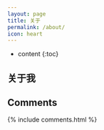 ```yaml
---
layout: page
title: 关于
permalink: /about/
icon: heart
---
```


* content
{:toc}

## 关于我


## Comments

{% include comments.html %}
